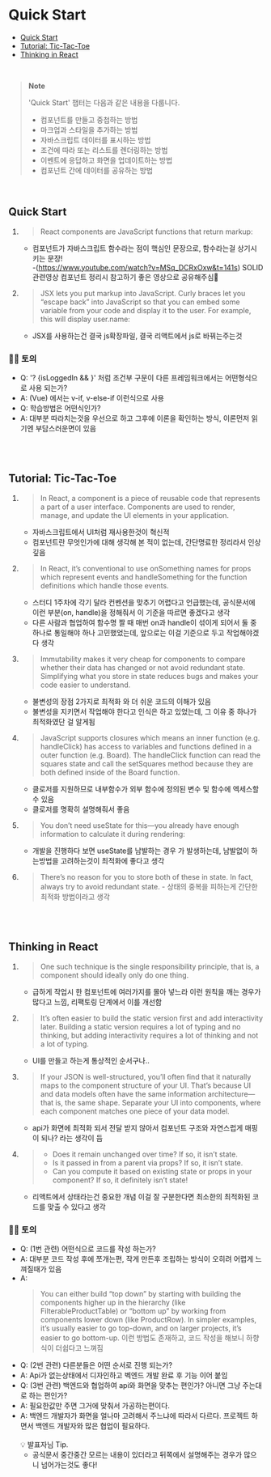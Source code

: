 # Quick Start

- [Quick Start](#quick-start-1)
- [Tutorial: Tic-Tac-Toe](#tutorial-tic-tac-toe)
- [Thinking in React](#thinking-in-react)

<br />

> **Note**
>
> 'Quick Start' 챕터는 다음과 같은 내용을 다룹니다.
>
> - 컴포넌트를 만들고 중첩하는 방법
> - 마크업과 스타일을 추가하는 방법
> - 자바스크립트 데이터를 표시하는 방법
> - 조건에 따라 또는 리스트를 렌더링하는 방법
> - 이벤트에 응답하고 화면을 업데이트하는 방법
> - 컴포넌트 간에 데이터를 공유하는 방법

<br />

## Quick Start

1. > React components are JavaScript functions that return markup:
   - 컴포넌트가 자바스크립트 함수라는 점이 핵심인 문장으로, 함수라는걸 상기시키는 문장!  
     -(https://www.youtube.com/watch?v=MSq_DCRxOxw&t=141s) SOLID 관련영상 컴포넌트 정리시 참고하기 좋은 영상으로 공유해주심💙
2. > JSX lets you put markup into JavaScript. Curly braces let you “escape back” into JavaScript so that you can embed some variable from your code and display it to the user.
   > For example, this will display user.name:
   - JSX를 사용하는건 결국 js확장파일, 결국 리액트에서 js로 바꿔는주는것

### 🤷‍♀️ 토의

- Q: '? {isLoggedIn && <AdminPanel />}' 처럼 조건부 구문이 다른 프레임워크에서는 어떤형식으로 사용 되는가?
- A: (Vue) 에서는 v-if, v-else-if 이런식으로 사용
- Q: 학습방법은 어떤식인가?
- A: 대부분 따라치는것을 우선으로 하고 그후에 이론을 확인하는 방식, 이론먼저 읽기엔 부담스러운면이 있음

<br /> 
<br />

## Tutorial: Tic-Tac-Toe

1.  > In React, a component is a piece of reusable code that represents a part of a user interface. Components are used to render, manage, and update the UI elements in your application.
    - 자바스크립트에서 UI처럼 재사용한것이 혁신적
    - 컴포넌트란 무엇인가에 대해 생각해 본 적이 없는데, 간단명료한 정리라서 인상 깊음
2.  > In React, it’s conventional to use onSomething names for props which represent events and handleSomething for the function definitions which handle those events.
    - 스터디 1주차에 각기 달라 컨벤션을 맞추기 어렵다고 언급했는데, 공식문서에 이런 부분(on, handle)을 정해줘서 이 기준을 따르면 좋겠다고 생각
    - 다른 사람과 협업하여 함수명 짤 때 매번 on과 handle이 섞이게 되어서 둘 중 하나로 통일해야 하나 고민했었는데, 앞으로는 이걸 기준으로 두고 작업해야겠다 생각
3.  > Immutability makes it very cheap for components to compare whether their data has changed or not
    > avoid redundant state. Simplifying what you store in state reduces bugs and makes your code easier to understand.
    - 불변성의 장점 2가지로 최적화 와 더 쉬운 코드의 이해가 있음
    - 불변성을 지키면서 작업해야 한다고 인식은 하고 있었는데, 그 이유 중 하나가 최적화였단 걸 알게됨
4.  > JavaScript supports closures which means an inner function (e.g. handleClick) has access to variables and functions defined in a outer function (e.g. Board).
    > The handleClick function can read the squares state and call the setSquares method because they are both defined inside of the Board function.
    - 클로저를 지원하므로 내부함수가 외부 함수에 정의된 변수 및 함수에 엑세스할 수 있음
    - 클로저를 명확히 설명해줘서 좋음
5.  > You don’t need useState for this—you already have enough information to calculate it during rendering:
    - 개발을 진행하다 보면 useState를 남발하는 경우 가 발생하는데, 남발없이 하는방법을 고려하는것이 최적화에 좋다고 생각
6.  > There’s no reason for you to store both of these in state. In fact, always try to avoid redundant state.
            - 상태의 중복을 피하는게 간단한 최적화 방법이라고 생각
    <br /> 
    <br />

## Thinking in React

1. > One such technique is the single responsibility principle, that is, a component should ideally only do one thing.

   - 급하게 작업시 한 컴포넌트에 여러가지를 몰아 넣느라 이런 원칙을 깨는 경우가 많다고 느낌, 리팩토링 단계에서 이를 개선함

2. > It’s often easier to build the static version first and add interactivity later. Building a static version requires a lot of typing and no thinking,
   > but adding interactivity requires a lot of thinking and not a lot of typing.

   - UI를 만들고 하는게 통상적인 순서구나..

3. > If your JSON is well-structured, you’ll often find that it naturally maps to the component structure of your UI.
   > That’s because UI and data models often have the same information architecture—that is, the same shape. Separate your UI into components,
   > where each component matches one piece of your data model.

   - api가 화면에 최적화 되서 전달 받지 않아서 컴포넌트 구조와 자연스럽게 매핑이 되나? 라는 생각이 듬

4. > - Does it remain unchanged over time? If so, it isn’t state.
   > - Is it passed in from a parent via props? If so, it isn’t state.
   > - Can you compute it based on existing state or props in your component? If so, it definitely isn’t state!
   - 리액트에서 상태라는건 중요한 개념 이걸 잘 구분한다면 최소한의 최적화된 코드를 맞출 수 있다고 생각

### 🤷‍♀️ 토의

- Q: (1번 관련) 어떤식으로 코드를 작성 하는가?
- A: 대부분 코드 작성 후에 쪼개는편, 작게 만든후 조립하는 방식이 오히려 어렵게 느껴질때가 있음
- A:
  > You can either build “top down” by starting with building the components higher up in the hierarchy (like FilterableProductTable)
  > or “bottom up” by working from components lower down (like ProductRow). In simpler examples, it’s usually easier to go top-down,
  > and on larger projects, it’s easier to go bottom-up.
  > 이런 방법도 존재하고, 코드 작성을 해보니 하향식이 더쉽다고 느껴짐
- Q: (2번 관련) 다른분들은 어떤 순서로 진행 되는가?
- A: Api가 없는상태에서 디자인하고 벡엔드 개발 완료 후 기능 이어 붙임
- Q: (3번 관련) 백엔드와 협업하여 api와 화면을 맞추는 편인가? 아니면 그냥 주는대로 하는 편인가?
- A: 필요한값만 주면 그거에 맞춰서 가공하는편이다.
- A: 백엔드 개발자가 화면을 얼나마 고려해서 주느냐에 따라서 다르다. 프로젝트 하면서 백엔드 개발자와 많은 협업이 필요하다.
  <br />  
  💡 발표자님 Tip.
  - 공식문서 중간중간 모르는 내용이 있더라고 뒤쪽에서 설명해주는 경우가 많으니 넘어가는것도 좋다!
